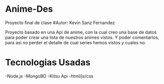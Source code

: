 # Anime-Des
Proyecto final de clase
#Autor: Kevin Sanz Fernandez

Proyecto basado en una Api de anime, con la cual creo una base de datos para poder crear una lista de nuestros animes vistos.
Y poder comentarlos, para asi no perder el detalle de cual series hemos vistos y cuales no.

# Tecnologias Usadas
-Node.js
-MongoBD
-Kitsu Api
-html/js/css
